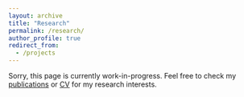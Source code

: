 ```yaml
---
layout: archive
title: "Research"
permalink: /research/
author_profile: true
redirect_from:
  - /projects
---
```


Sorry, this page is currently work-in-progress. Feel free to check my [publications](/publications/) or [CV](/cv/) for my research interests.